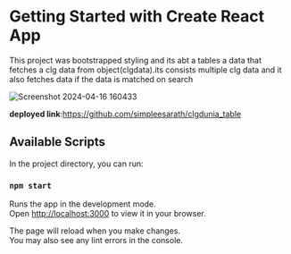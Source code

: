 # Getting Started with Create React App

This project was bootstrapped styling and its abt a tables a data that fetches a clg data from object(clgdata).its consists multiple clg data and it also fetches data if the data is matched on search  

![Screenshot 2024-04-16 160433](https://github.com/simpleesarath/clgdunia_table/assets/88574803/72161b23-a729-4f54-801f-218216eb88fb)

**deployed link**:https://github.com/simpleesarath/clgdunia_table

## Available Scripts

In the project directory, you can run:

### `npm start`

Runs the app in the development mode.\
Open [http://localhost:3000](http://localhost:3000) to view it in your browser.

The page will reload when you make changes.\
You may also see any lint errors in the console.




